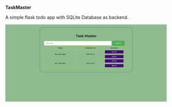 **TaskMaster**

A simple flask todo app with SQLite Database as backend.

![Sample Img](/assets/sample.jpg)
